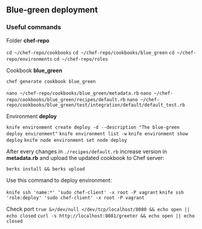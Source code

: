 ## Blue-green deployment

### Useful commands

Folder **chef-repo**

`cd ~/chef-repo/cookbooks`
`cd ~/chef-repo/cookbooks/blue_green`
`cd ~/chef-repo/environments`
`cd ~/chef-repo/roles`

Cookbook **blue_green**

`chef generate cookbook blue_green`

`nano ~/chef-repo/cookbooks/blue_green/metadata.rb`
`nano ~/chef-repo/cookbooks/blue_green/recipes/default.rb`
`nano ~/chef-repo/cookbooks/blue_green/test/integration/default/default_test.rb`

Environment **deploy**

`knife environment create deploy -d --description "The blue-green deploy environment"`
`knife environment list -w`
`knife environment show deploy`
`knife node environment set node deploy`

After every changes in `./recipes/default.rb` increase version in **metadata.rb** and upload the updated cookbook to Chef server:

`berks install && berks upload`

Use this command to deploy environment:

`knife ssh 'name:*' 'sudo chef-client' -x root -P vagrant`
`knife ssh 'role:deploy' 'sudo chef-client' -x root -P vagrant`

Check port
`true &>/dev/null </dev/tcp/localhost/8080 && echo open || echo closed`
`curl -s http://localhost:8081/greeter && echo open || echo closed`